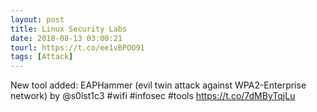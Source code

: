 ```yaml
---
layout: post
title: Linux Security Labs
date: 2018-08-13 03:00:21
tourl: https://t.co/ee1vBPOO91
tags: [Attack]
---
```

New tool added: EAPHammer (evil twin attack against WPA2-Enterprise network) by @s0lst1c3 #wifi #infosec #tools https://t.co/7dMByTqjLu